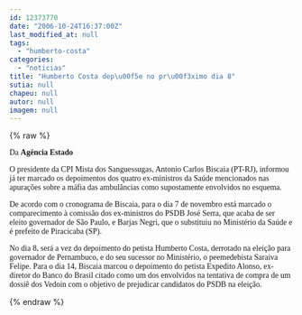 ```yaml
---
id: 12373770
date: "2006-10-24T16:37:00Z"
last_modified_at: null
tags:
  - "humberto-costa"
categories:
  - "noticias"
title: "Humberto Costa dep\u00f5e no pr\u00f3ximo dia 8"
sutia: null
chapeu: null
autor: null
imagem: null
---
```

{% raw %}
<p><DIV class=txt id=mudaFonte></p>
<p><P><FONT face=Verdana>Da <STRONG>Agência Estado</STRONG></FONT></P></p>
<p><P><FONT face=Verdana>O presidente da CPI Mista dos Sanguessugas, Antonio Carlos Biscaia (PT-RJ), informou já ter marcado os depoimentos dos quatro ex-ministros da Saúde mencionados nas apurações sobre a máfia das ambulâncias como supostamente envolvidos no esquema. </FONT></P></p>
<p><P><FONT face=Verdana>De acordo com o cronograma de Biscaia, para o dia 7 de novembro está marcado o comparecimento à comissão dos ex-ministros do PSDB José Serra, que acaba de ser eleito governador de São Paulo, e Barjas Negri, que o substituiu no Ministério da Saúde e é prefeito de Piracicaba (SP). </FONT></P></p>
<p><P><FONT face=Verdana>No dia 8, será a vez do depoimento do petista Humberto Costa, derrotado na eleição para governador de Pernambuco, e do seu sucessor no Ministério, o peemedebista Saraiva Felipe. Para o dia 14, Biscaia marcou o depoimento do petista Expedito Alonso, ex-diretor do Banco do Brasil citado como um dos envolvidos na tentativa de compra de um dossiê dos Vedoin com o objetivo de prejudicar candidatos do PSDB na eleição.</FONT></P></DIV> </p>
{% endraw %}